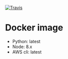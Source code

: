 [![Travis](https://travis-ci.org/michaelmaat/docker-python-nodejs-awscli.svg?branch=master)](https://travis-ci.org/michaelmaat/docker-python-nodejs-awscli)

# Docker image
- Python: latest
- Node: 8.x
- AWS cli: latest